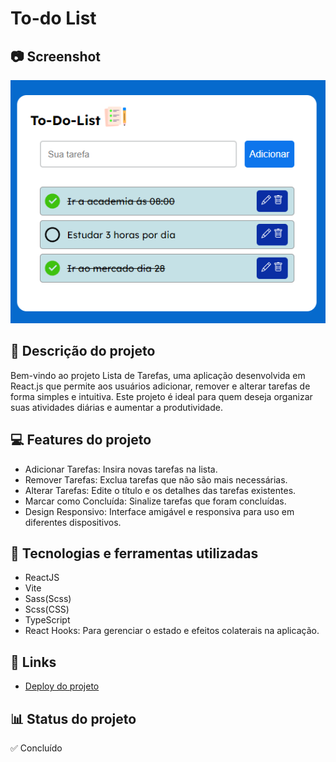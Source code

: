 # To-do List 

## 📷 Screenshot
![Screenshot](https://github.com/Iago-Santos-Sousa/To-do-List/blob/main/Captura%20de%20tela%202024-08-07%20214436.png?raw=true)

## 📝 Descrição do projeto
Bem-vindo ao projeto Lista de Tarefas, uma aplicação desenvolvida em React.js que permite aos usuários adicionar, remover e alterar tarefas de forma simples e intuitiva. Este projeto é ideal para quem deseja organizar suas atividades diárias e aumentar a produtividade.

## 💻 Features do projeto
- Adicionar Tarefas: Insira novas tarefas na lista.
- Remover Tarefas: Exclua tarefas que não são mais necessárias.
- Alterar Tarefas: Edite o título e os detalhes das tarefas existentes.
- Marcar como Concluída: Sinalize tarefas que foram concluídas.
- Design Responsivo: Interface amigável e responsiva para uso em diferentes dispositivos.

## 🚀 Tecnologias e ferramentas utilizadas
- ReactJS
- Vite
- Sass(Scss) 
- Scss(CSS)
- TypeScript
- React Hooks: Para gerenciar o estado e efeitos colaterais na aplicação.

## 📌 Links 
 - [Deploy do projeto](https://iago-santos-sousa.github.io/To-do-List/)

## 📊 Status do projeto
✅ Concluído
